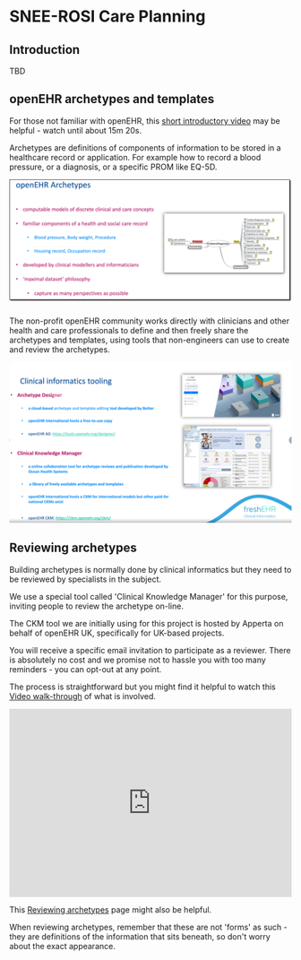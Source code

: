 # SNEE-ROSI Care Planning

## Introduction

TBD

## openEHR archetypes and templates

For those not familiar with openEHR, this [short introductory video](https://youtu.be/uWBAeu464rM?t=62) may be helpful - watch until about 15m 20s.

Archetypes are definitions of components of information to be stored in a healthcare record or application. For example how to record a blood pressure, or a diagnosis, or a specific PROM like EQ-5D.

![](./images/openehr-archetypes.png)


###
The non-profit openEHR community works directly with clinicians and other health and care professionals to define and then freely share the archetypes and templates, using tools that non-engineers can use to create and review the archetypes.



![](images/openehr-tools.png)

## Reviewing archetypes

Building archetypes is normally done by clinical informatics but they need to be reviewed by specialists in the subject.

We use a special tool called 'Clinical Knowledge Manager' for this purpose, inviting people to review the archetype on-line.

The CKM tool we are initially using for this project is hosted by Apperta on behalf of openEHR UK, specifically for UK-based projects.

You will receive a specific email invitation to participate as a reviewer. There is absolutely no cost and we promise not to hassle you with too many reminders - you can opt-out at any point.

The process is straightforward but you might find it helpful to watch this [Video walk-through](https://vimeo.com/842865092?share=copy) of what is involved.

<div style="padding:66.67% 0 0 0;position:relative;"><iframe src="https://player.vimeo.com/video/842865092?badge=0&amp;autopause=0&amp;player_id=0&amp;app_id=58479" frameborder="0" allow="autoplay; fullscreen; picture-in-picture" allowfullscreen style="position:absolute;top:0;left:0;width:100%;height:100%;" title="Introduction to archetype reviews on Apperta CKM"></iframe></div><script src="https://player.vimeo.com/api/player.js"></script> 


This [Reviewing archetypes](./CKM-001-%20Reviewing-an-Archetype-on-CKM.md) page might also be helpful.

When reviewing archetypes, remember that these are not 'forms' as such - they are definitions of the information that sits beneath, so don't worry about the exact appearance.







